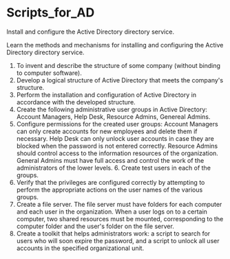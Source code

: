 # Scripts_for_AD
Install and configure the Active Directory directory service.

Learn the methods and mechanisms for installing and configuring the Active Directory directory service.

1. To invent and describe the structure of some company (without binding to computer software).
2. Develop a logical structure of Active Directory that meets the company's structure.
3. Perform the installation and configuration of Active Directory in accordance with the developed structure.
4. Create the following administrative user groups in Active Directory: Account Managers, Help Desk, Resource Admins, Genereal Admins.
5. Configure permissions for the created user groups:
    Account Managers can only create accounts for new employees and delete them if necessary.
    Help Desk can only unlock user accounts in case they are blocked when the password is not entered correctly.
    Resource Admins should control access to the information resources of the organization.
    General Admins must have full access and control the work of the administrators of the lower levels.
    6. Create test users in each of the groups.
7. Verify that the privileges are configured correctly by attempting to perform the appropriate actions on the user names of the various groups.
8. Create a file server. The file server must have folders for each computer and each user in the organization. When a user logs on to a certain computer, two shared resources must be mounted, corresponding to the computer folder and the user's folder on the file server.
9. Create a toolkit that helps administrators work: a script to search for users who will soon expire the password, and a script to unlock all user accounts in the specified organizational unit.
